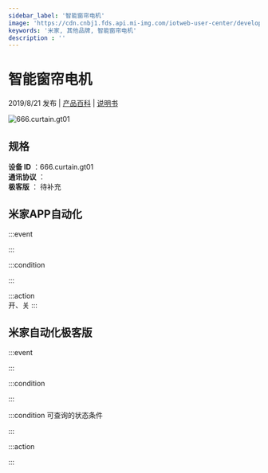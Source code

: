 ```yaml
---
sidebar_label: '智能窗帘电机'
image: 'https://cdn.cnbj1.fds.api.mi-img.com/iotweb-user-center/developer_1679047615178gUtvW2kW.png?GalaxyAccessKeyId=AKVGLQWBOVIRQ3XLEW&Expires=9223372036854775807&Signature=XU5Gnm+w3W2QDnUeh4086Y8fXSU='
keywords: '米家, 其他品牌, 智能窗帘电机'
description : ''
---
```

# 智能窗帘电机

2019/8/21 发布 | [产品百科](https://home.mi.com/webapp/content/baike/product/index.html?model=666.curtain.gt01/) | [说明书](https://home.mi.com/views/introduction.html?model=666.curtain.gt01&region=cn)

![666.curtain.gt01](https://cdn.cnbj1.fds.api.mi-img.com/iotweb-user-center/developer_1679047615178gUtvW2kW.png?GalaxyAccessKeyId=AKVGLQWBOVIRQ3XLEW&Expires=9223372036854775807&Signature=XU5Gnm+w3W2QDnUeh4086Y8fXSU=)

## 规格  
> 
**设备 ID** ：666.curtain.gt01  
**通讯协议** ：  
**极客版**  ： 待补充 


## 米家APP自动化  

:::event  

:::

:::condition  

:::

:::action   
开、关
:::

## 米家自动化极客版  

:::event  

:::

:::condition  

:::

:::condition 可查询的状态条件  

:::

:::action  

:::

        
